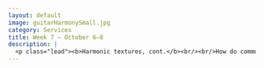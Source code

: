 ```yaml
---
layout: default
image: guitarHarmonySmall.jpg
category: Services
title: Week 7 – October 6–8
description: |
  <p class="lead"><b>Harmonic textures, cont.</b><br/><br/>How do common melodic structures relate to the underlying harmony? How do we reflect that harmony in different musical styles?<br/><br/><a href="/week7/">Read more...</a></p>
---
```

